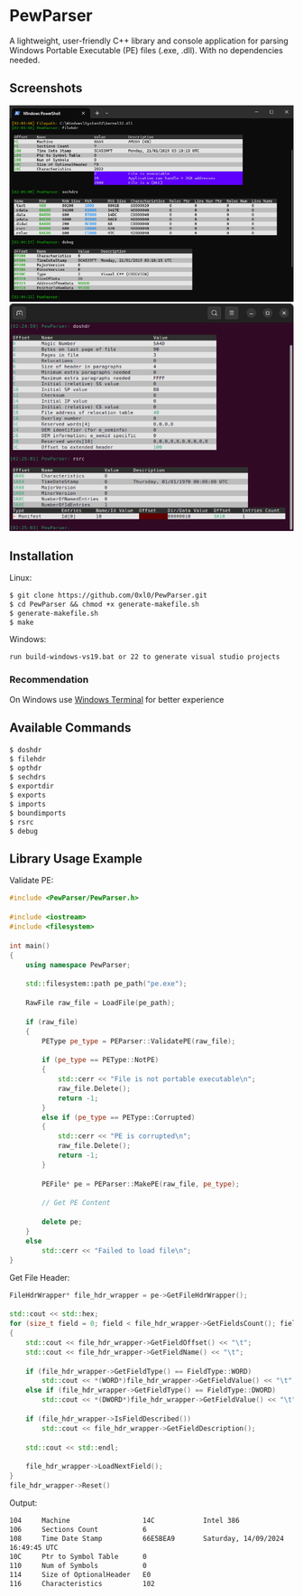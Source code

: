 # PewParser

A lightweight, user-friendly C++ library and console application for parsing Windows Portable Executable (PE) files (.exe, .dll). With no dependencies needed.

## Screenshots
![Windows Terminal](.github/screenshots/windows.png)
![Linux Terminal](.github/screenshots/linux.png)

## Installation
Linux:
```console
$ git clone https://github.com/0xl0/PewParser.git
$ cd PewParser && chmod +x generate-makefile.sh
$ generate-makefile.sh
$ make
```

Windows:
```
run build-windows-vs19.bat or 22 to generate visual studio projects
```

### Recommendation
On Windows use [Windows Terminal](https://github.com/microsoft/terminal) for better experience

## Available Commands
```console
$ doshdr
$ filehdr
$ opthdr
$ sechdrs
$ exportdir
$ exports
$ imports
$ boundimports
$ rsrc
$ debug
```

## Library Usage Example

Validate PE:
```c++
#include <PewParser/PewParser.h>

#include <iostream>
#include <filesystem>

int main()
{
    using namespace PewParser;

    std::filesystem::path pe_path("pe.exe");

    RawFile raw_file = LoadFile(pe_path);

    if (raw_file)
    {
        PEType pe_type = PEParser::ValidatePE(raw_file);

        if (pe_type == PEType::NotPE)
        {
            std::cerr << "File is not portable executable\n";
            raw_file.Delete();
            return -1;
        }
        else if (pe_type == PEType::Corrupted)
        {
            std::cerr << "PE is corrupted\n";
            raw_file.Delete();
            return -1;
        }

        PEFile* pe = PEParser::MakePE(raw_file, pe_type);

        // Get PE Content

        delete pe;
    }
    else
        std::cerr << "Failed to load file\n";
}
```

Get File Header:
```c++
FileHdrWrapper* file_hdr_wrapper = pe->GetFileHdrWrapper();

std::cout << std::hex;
for (size_t field = 0; field < file_hdr_wrapper->GetFieldsCount(); field++)
{
    std::cout << file_hdr_wrapper->GetFieldOffset() << "\t";
    std::cout << file_hdr_wrapper->GetFieldName() << "\t";

    if (file_hdr_wrapper->GetFieldType() == FieldType::WORD)
        std::cout << *(WORD*)file_hdr_wrapper->GetFieldValue() << "\t";
    else if (file_hdr_wrapper->GetFieldType() == FieldType::DWORD)
        std::cout << *(DWORD*)file_hdr_wrapper->GetFieldValue() << "\t";

    if (file_hdr_wrapper->IsFieldDescribed())
        std::cout << file_hdr_wrapper->GetFieldDescription();

    std::cout << std::endl;

    file_hdr_wrapper->LoadNextField();
}
file_hdr_wrapper->Reset()
```

Output:
```console
104     Machine                  14C            Intel 386
106     Sections Count           6              
108     Time Date Stamp          66E5BEA9       Saturday, 14/09/2024 16:49:45 UTC
10C     Ptr to Symbol Table      0              
110     Num of Symbols           0              
114     Size of OptionalHeader   E0             
116     Characteristics          102            
```
